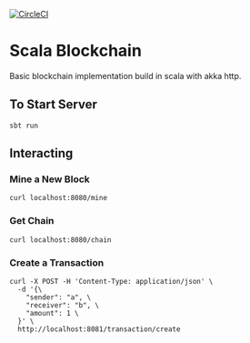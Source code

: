 [![CircleCI](https://circleci.com/gh/sfsurfer/scala-blockchain.svg?style=svg)](https://circleci.com/gh/sfsurfer/scala-blockchain)
# Scala Blockchain
Basic blockchain implementation build in scala with akka http.
## To Start Server
```$xslt
sbt run
```
## Interacting
### Mine a New Block
```$xslt
curl localhost:8080/mine
```
### Get Chain
```$xslt
curl localhost:8080/chain
```
### Create a Transaction
```$xslt
curl -X POST -H 'Content-Type: application/json' \
  -d '{\
    "sender": "a", \
    "receiver": "b", \
    "amount": 1 \
  }' \
  http://localhost:8081/transaction/create
```
